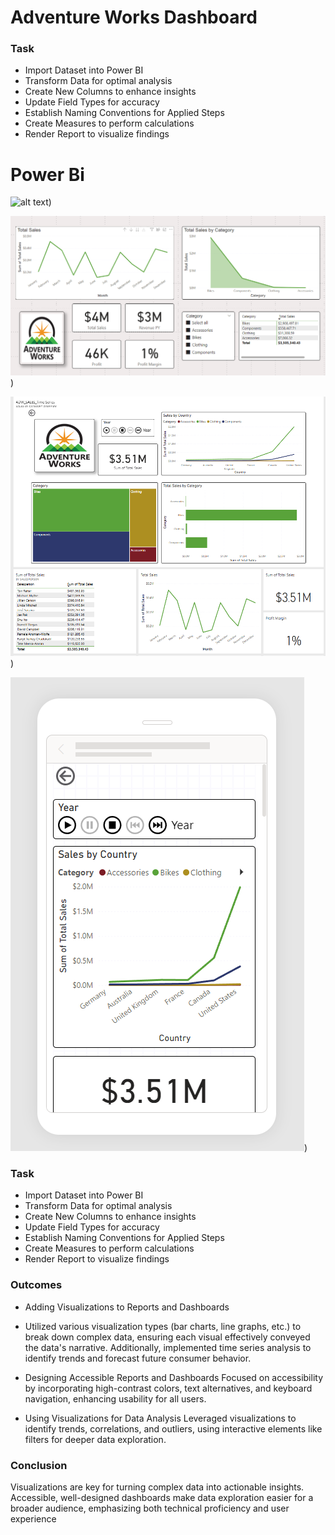 # Adventure Works Dashboard

### Task 

* Import Dataset into Power BI
* Transform Data for optimal analysis
* Create New Columns to enhance insights
* Update Field Types for accuracy
* Establish Naming Conventions for Applied Steps
* Create Measures to perform calculations
* Render Report to visualize findings

# Power  Bi 
![alt text](https://th.bing.com/th/id/OIP.perUvYXHjEagQZb1opY7JAAAAA?rs=1&pid=ImgDetMain))


![Image of World Hapiness](https://github.com/abednarz210/Power_BI_SALES/blob/main/PWRBI_RR/Sales_By%20Category.png))

![Image of World Hapiness](https://github.com/abednarz210/Power_BI_SALES/blob/main/PWRBI_RR/Dashboard1%20.png))

![Image of World Hapiness](https://github.com/abednarz210/Power_BI_SALES/blob/main/PWRBI_RR/Optimized2.png))


### Task 

* Import Dataset into Power BI
* Transform Data for optimal analysis
* Create New Columns to enhance insights
* Update Field Types for accuracy
* Establish Naming Conventions for Applied Steps
* Create Measures to perform calculations
* Render Report to visualize findings



### Outcomes

* Adding Visualizations to Reports and Dashboards
  
* Utilized various visualization types (bar charts, line graphs, etc.) to break down complex data, ensuring each visual effectively conveyed the data's narrative. Additionally, 
implemented time series analysis to identify trends and forecast future consumer behavior.

* Designing Accessible Reports and Dashboards
Focused on accessibility by incorporating high-contrast colors, text alternatives, and keyboard navigation, enhancing usability for all users.

* Using Visualizations for Data Analysis
Leveraged visualizations to identify trends, correlations, and outliers, using interactive elements like filters for deeper data exploration.

### Conclusion

Visualizations are key for turning complex data into actionable insights. Accessible, well-designed dashboards make data exploration easier for a broader audience, emphasizing both technical proficiency and user experience
